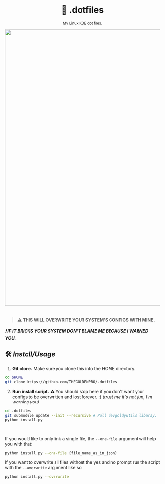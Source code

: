 <div align="center">

  # 💠 .dotfiles

  <sub>My Linux KDE dot files.</sub>
  
  <img src="https://github.com/THEGOLDENPRO/.dotfiles/assets/66202304/2fee3f3f-fcf5-4686-a94c-41d79cf516a5" width="900px">

</div>

<br>

> #### ⚠️ THIS WILL OVERWRITE YOUR SYSTEM'S CONFIGS WITH MINE.
##### ❗ IF IT BRICKS YOUR SYSTEM DON'T BLAME ME BECAUSE I WARNED YOU.

## 🛠 *Install/Usage*
1. **Git clone.**
Make sure you clone this into the HOME directory.
```sh
cd $HOME
git clone https://github.com/THEGOLDENPRO/.dotfiles
```

2. **Run install script.**
⚠️ You should stop here if you don't want your configs to be overwritten and lost forever. :) *(trust me it's not fun, I'm warning you)*
```sh
cd .dotfiles
git submodule update --init --recursive # Pull devgoldyutils libaray.
python install.py
```

<br>

If you would like to only link a single file, the ``--one-file`` argument will help you with that:
```sh
python install.py --one-file {file_name_as_in_json}
```

If you want to overwrite all files without the yes and no prompt run the script with the ``--overwrite`` argument like so:
```sh
python install.py --overwrite
```
